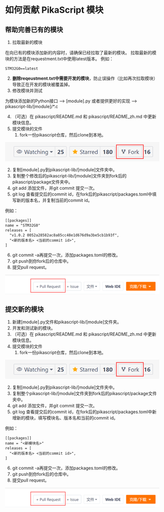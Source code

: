 # 如何贡献 PikaScript 模块
## 帮助完善已有的模块


1. 拉取最新的模块

在向已有的模块添加新的内容时，请确保已经拉取了最新的模块。
拉取最新的模块的方法是在requestment.txt中使用latest版本。
例如：
```
STM32G0==latest
```

2. **删除reqeustment.txt中需要开发的模块**，防止误操作（比如再次拉取模块）导致正在开发的模块被覆盖掉。
2. 修改模块并测试

为模块添加新的Python接口 --> [module].py
或者提供更好的实现 --> pikascript-lib/[module]/*.c
​


4. （可选）在 pikascript/README.md 和 pikascript/README_zh.md 中更新模块信息。
4. 提交模块的文件
   1. fork一份pikascript仓库，然后clone到本地。

![](assets/1638664526181-09b00c29-fc72-429a-bb99-3f009eae141e.png)

   2. 复制[module].py到pikascript-lib/[module]文件夹中。
   2. 复制整个修改后的pikascript-lib/[module]文件夹到fork后的pikascript/package文件夹中。
   2. git add 添加文件，并git commit 提交一次。
   2. git log 查看提交后的commit id，在fork后的pikascript/packages.toml中填写新的版本名，并复制当前的commit id。

例如：
```
[[packages]]
name = "STM32G0"
releases = [
  "v1.0.2 0052a28582ac8a85cc48e1d676d9a3be5cb1b93f",
  "<新的版本名> <当前的commit id>",
]
```

   6. git commit -a再提交一次，添加packages.toml的修改。
   6. git push到你fork后的仓库中。
   6. 提交pull request。

![](assets/1638664500423-e4ad59fa-e476-48f0-b7ec-89f98eb70e6c.png)
## 提交新的模块


1. 新建[module].py文件和pikascript-lib/[module]文件夹。
1. 开发和测试新的模块。
1. （可选）在 pikascript/README.md 和 pikascript/README_zh.md 中更新模块信息。
1. 提交模块的文件
   1. fork一份pikascript仓库，然后clone到本地。

![](assets/1638664526181-09b00c29-fc72-429a-bb99-3f009eae141e.png)

   2. 复制[module].py到pikascript-lib/[module]文件夹中。
   2. 复制整个pikascript-lib/[module]文件夹到fork后的pikascript/package文件夹中。
   2. git add 添加文件，并git commit 提交一次。
   2. git log 查看提交后的commit id，在fork后的pikascript/packages.toml中新增新的模块，填写模块名、版本名和当前的commit id。

例如：
```
[[packages]]
name = "<新模块名>"
releases = [
  "<新的版本名> <当前的commit id>",
]
```

   6. git commit -a再提交一次，添加packages.toml的修改。
   6. git push到你fork后的仓库中。
   6. 提交pull request。

![](assets/1638664500423-e4ad59fa-e476-48f0-b7ec-89f98eb70e6c.png)
